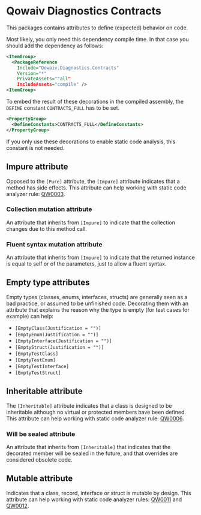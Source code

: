 # Qowaiv Diagnostics Contracts
This packages contains attributes to define (expected) behavior on code.

Most likely, you only need this dependency compile time. In that case you
should add the dependency as follows:

``` XML
<ItemGroup>
  <PackageReference
    Include="Qowaiv.Diagnostics.Contracts"
    Version="*"
    PrivateAssets=""all"
    IncludeAssets="compile" />
<ItemGroup>
```

To embed the result of these decorations in the compiled assembly, the `DEFINE`
constant `CONTRACTS_FULL` has to be set.

``` XML
<PropertyGroup>
  <DefineConstants>CONTRACTS_FULL</DefineConstants>
</PropertyGroup>
```

If you only use these decorations to enable static code analysis, this constant
is not needed.

## Impure attribute
Opposed to the `[Pure]` attribute, the `[Impure]` attribute indicates that a
method has side effects. This attribute can help working with static code 
analyzer rule: [QW0003](https://github.com/Qowaiv/qowaiv-analyzers/blob/main/rules/QW0003.md).

### Collection mutation attribute
An attribute that inherits from `[Impure]` to indicate that the collection
changes due to this method call.

### Fluent syntax mutation attribute
An attribute that inherits from `[Impure]` to indicate that the returned
instance is equal to self or of the parameters, just to allow a fluent syntax.

## Empty type attributes
Empty types (classes, enums, interfaces, structs) are generally seen as a bad
practice, or assumed to be unfinished code. Decorating them with an attribute
that explains the reason why the type is empty (for test cases for example)
can help:

* `[EmptyClass(Justification = "")]`
* `[EmptyEnum(Justification = "")]`
* `[EmptyInterface(Justification = "")]`
* `[EmptyStruct(Justification = "")]`
* `[EmptyTestClass]`
* `[EmptyTestEnum]`
* `[EmptyTestInterface]`
* `[EmptyTestStruct]`


## Inheritable attribute
The `[Inheritable]` attribute indicates that a class is designed to be
inheritable although no virtual or protected members have been defined.
This attribute can help working with static code analyzer rule: [QW0006](https://github.com/Qowaiv/qowaiv-analyzers/blob/main/rules/QW0006.md).

### Will be sealed attribute
An attribute that inherits from `[Inheritable]` that indicates that the
decorated member will be sealed in the future, and that overrides are considered
obsolete code.

## Mutable attribute
Indicates that a class, record, interface or struct is mutable by design.
This attribute can help working with static code analyzer rules:
[QW0011](https://github.com/Qowaiv/qowaiv-analyzers/blob/main/rules/QW0011.md)
and [QW0012](https://github.com/Qowaiv/qowaiv-analyzers/blob/main/rules/QW0012.md).
